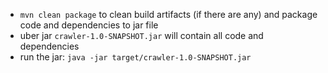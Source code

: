 - `mvn clean package` to clean build artifacts (if there are any) and package code and dependencies to jar file
- uber jar `crawler-1.0-SNAPSHOT.jar` will contain all code and dependencies
- run the jar: `java -jar target/crawler-1.0-SNAPSHOT.jar`


